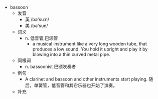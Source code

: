 - bassoon
  - 发音
    - 英 /bə'suːn/
    - 美 /bə'sun/
  - 词义
    - n. 低音管,巴颂管
      - a musical instrument like a very long wooden tube, that produces a low sound. You hold it upright and play it by blowing into a thin curved metal pipe.
  - 同根词
    - n. bassoonist 巴颂吹奏者
  - 例句
    - A clarinet and bassoon and other instruments start playing. 随后，单簧管，低音管和其它乐器也开始了演奏。
  - 补充